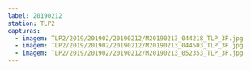 ```yaml
---
label: 20190212
station: TLP2
capturas:
  - imagem: TLP2/2019/201902/20190212/M20190213_044218_TLP_3P.jpg
  - imagem: TLP2/2019/201902/20190212/M20190213_044503_TLP_3P.jpg
  - imagem: TLP2/2019/201902/20190212/M20190213_052353_TLP_3P.jpg
---
```

